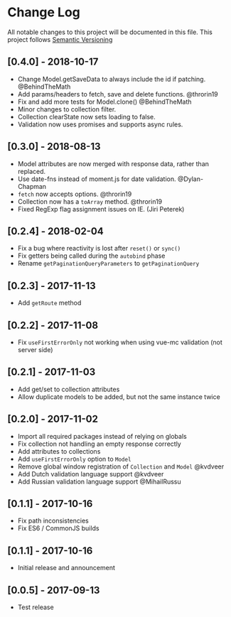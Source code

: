 # Change Log
All notable changes to this project will be documented in this file.
This project follows [Semantic Versioning](http://semver.org/)

## [0.4.0] - 2018-10-17
- Change Model.getSaveData to always include the id if patching. @BehindTheMath
- Add params/headers to fetch, save and delete functions. @throrin19
- Fix and add more tests for Model.clone() @BehindTheMath
- Minor changes to collection filter.
- Collection clearState now sets loading to false.
- Validation now uses promises and supports async rules.

## [0.3.0] - 2018-08-13
- Model attributes are now merged with response data, rather than replaced.
- Use date-fns instead of moment.js for date validation. @Dylan-Chapman
- `fetch` now accepts options. @throrin19
- Collection now has a `toArray` method. @throrin19
- Fixed RegExp flag assignment issues on IE. (Jiri Peterek)

## [0.2.4] - 2018-02-04
- Fix a bug where reactivity is lost after `reset()` or `sync()`
- Fix getters being called during the `autobind` phase
- Rename `getPaginationQueryParameters` to `getPaginationQuery`

## [0.2.3] - 2017-11-13
- Add `getRoute` method

## [0.2.2] - 2017-11-08
- Fix `useFirstErrorOnly` not working when using vue-mc validation (not server side)

## [0.2.1] - 2017-11-03
- Add get/set to collection attributes
- Allow duplicate models to be added, but not the same instance twice

## [0.2.0] - 2017-11-02
- Import all required packages instead of relying on globals
- Fix collection not handling an empty response correctly
- Add attributes to collections
- Add `useFirstErrorOnly` option to `Model`
- Remove global window registration of `Collection` and `Model` @kvdveer
- Add Dutch validation language support @kvdveer
- Add Russian validation language support @MihailRussu

## [0.1.1] - 2017-10-16
- Fix path inconsistencies
- Fix ES6 / CommonJS builds

## [0.1.1] - 2017-10-16
- Initial release and announcement

## [0.0.5] - 2017-09-13
- Test release





